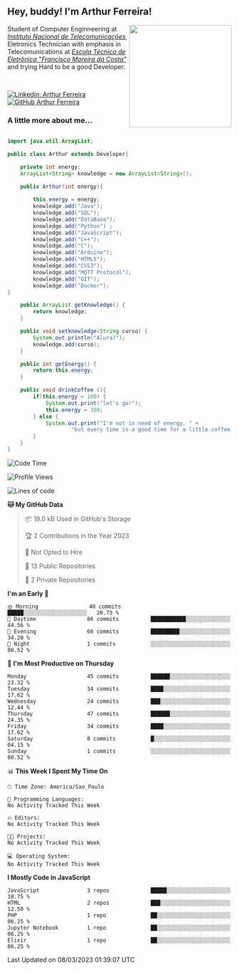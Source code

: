 <h2> Hey, buddy! I'm Arthur Ferreira!</h2>
<img align='right' src="https://media.giphy.com/media/ule4vhcY1xEKQ/giphy.gif" width="230">
<p>Student of Computer Enginneering at  <em><a href="https://inatel.br/home/" target="_blank">Instituto Nacional de Telecomunicações</a></em>, Eletronics Technician with emphasis in Telecomunications at <em><a href="https://www.etefmc.com.br" target="_blank">Escola Técnica de Eletrônica "Francisco Moreira da Costa"</a></em> and trying Hard to be a good Developer.
</p></br>

[![Linkedin: Arthur Ferreira](https://img.shields.io/badge/-Arthur%20Ferreira%20Silva-blue?style=flat-square&logo=Linkedin&logoColor=white&link=https://www.linkedin.com/in/ArthurFerreiraSilva/)]( www.linkedin.com/in/ArthurFerreiraSilva)
[![GitHub Arthur Ferreira](https://img.shields.io/github/followers/arthur-ngdi?label=follow&style=social)](https://github.com/arthur-ngdi)


### A little more about me...  

``` Java

import java.util.ArrayList;

public class Arthur extends Developer{

    private int energy;
    ArrayList<String> knowledge = new ArrayList<String>();

    public Arthur(int energy){
        
        this.energy = energy;
        knowledge.add("Java");
        knowledge.add("SQL");
        knowledge.add("DataBase");
        knowledge.add("Python") ;
        knowledge.add("JavaScript");
        knowledge.add("C++");
        knowledge.add("C");
        knowledge.add("Arduino");
        knowledge.add("HTML5");
        knowledge.add("CSS3");
        knowledge.add("MQTT Protocol");
        knowledge.add("GIT");
        knowledge.add("Docker");
}

    public ArrayList getKnowledge() {
        return knowledge;
    }

    public void setknowledge(String curso) {
        System.out.println("Alura?");
        knowledge.add(curso);
    }

    public int getEnergy() {
        return this.energy;
    }

    public void drinkCoffee (){
        if(this.energy < 100) {
            System.out.print("let's go!");
            this.energy = 100;
        } else {
            System.out.print("I'm not in need of energy, " +
                    "but every time is a good time for a little coffee!");
        }
    }
}

```
<!--START_SECTION:waka-->
![Code Time](http://img.shields.io/badge/Code%20Time-200%20hrs%2052%20mins-blue)

![Profile Views](http://img.shields.io/badge/Profile%20Views-0-blue)

![Lines of code](https://img.shields.io/badge/From%20Hello%20World%20I%27ve%20Written--26.2%20thousand%20lines%20of%20code-blue)

**🐱 My GitHub Data** 

> 📦 19.0 kB Used in GitHub's Storage 
 > 
> 🏆 2 Contributions in the Year 2023
 > 
> 🚫 Not Opted to Hire
 > 
> 📜 13 Public Repositories 
 > 
> 🔑 2 Private Repositories 
 > 
**I'm an Early 🐤** 

```text
🌞 Morning                40 commits          █████░░░░░░░░░░░░░░░░░░░░   20.73 % 
🌆 Daytime                86 commits          ███████████░░░░░░░░░░░░░░   44.56 % 
🌃 Evening                66 commits          █████████░░░░░░░░░░░░░░░░   34.20 % 
🌙 Night                  1 commits           ░░░░░░░░░░░░░░░░░░░░░░░░░   00.52 % 
```
📅 **I'm Most Productive on Thursday** 

```text
Monday                   45 commits          ██████░░░░░░░░░░░░░░░░░░░   23.32 % 
Tuesday                  34 commits          ████░░░░░░░░░░░░░░░░░░░░░   17.62 % 
Wednesday                24 commits          ███░░░░░░░░░░░░░░░░░░░░░░   12.44 % 
Thursday                 47 commits          ██████░░░░░░░░░░░░░░░░░░░   24.35 % 
Friday                   34 commits          ████░░░░░░░░░░░░░░░░░░░░░   17.62 % 
Saturday                 8 commits           █░░░░░░░░░░░░░░░░░░░░░░░░   04.15 % 
Sunday                   1 commits           ░░░░░░░░░░░░░░░░░░░░░░░░░   00.52 % 
```


📊 **This Week I Spent My Time On** 

```text
🕑︎ Time Zone: America/Sao_Paulo

💬 Programming Languages: 
No Activity Tracked This Week

🔥 Editors: 
No Activity Tracked This Week

🐱‍💻 Projects: 
No Activity Tracked This Week

💻 Operating System: 
No Activity Tracked This Week
```

**I Mostly Code in JavaScript** 

```text
JavaScript               3 repos             █████░░░░░░░░░░░░░░░░░░░░   18.75 % 
HTML                     2 repos             ███░░░░░░░░░░░░░░░░░░░░░░   12.50 % 
PHP                      1 repo              ██░░░░░░░░░░░░░░░░░░░░░░░   06.25 % 
Jupyter Notebook         1 repo              ██░░░░░░░░░░░░░░░░░░░░░░░   06.25 % 
Elixir                   1 repo              ██░░░░░░░░░░░░░░░░░░░░░░░   06.25 % 
```




 Last Updated on 08/03/2023 01:39:07 UTC
<!--END_SECTION:waka-->
